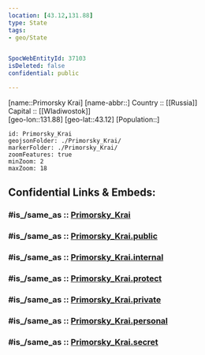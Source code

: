```yaml
---
location: [43.12,131.88] 
type: State
tags:
- geo/State


SpocWebEntityId: 37103
isDeleted: false
confidential: public

---
```

[name::Primorsky Krai] 
[name-abbr::] 
Country :: [[Russia]]  
Capital :: [[Wladiwostok]]  
[geo-lon::131.88] 
[geo-lat::43.12] 
[Population::] 



```leaflet
id: Primorsky_Krai
geojsonFolder: ./Primorsky_Krai/
markerFolder: ./Primorsky_Krai/
zoomFeatures: true 
minZoom: 2 
maxZoom: 18
```


## Confidential Links & Embeds: 

### #is_/same_as :: [Primorsky_Krai](/_Standards/Earth/Continent/Asia/Asia~North/Asia~NorthEast/Primorsky_Krai.md) 

### #is_/same_as :: [Primorsky_Krai.public](/_public/Earth/Continent/Asia/Asia~North/Asia~NorthEast/Primorsky_Krai.public.md) 

### #is_/same_as :: [Primorsky_Krai.internal](/_internal/Earth/Continent/Asia/Asia~North/Asia~NorthEast/Primorsky_Krai.internal.md) 

### #is_/same_as :: [Primorsky_Krai.protect](/_protect/Earth/Continent/Asia/Asia~North/Asia~NorthEast/Primorsky_Krai.protect.md) 

### #is_/same_as :: [Primorsky_Krai.private](/_private/Earth/Continent/Asia/Asia~North/Asia~NorthEast/Primorsky_Krai.private.md) 

### #is_/same_as :: [Primorsky_Krai.personal](/_personal/Earth/Continent/Asia/Asia~North/Asia~NorthEast/Primorsky_Krai.personal.md) 

### #is_/same_as :: [Primorsky_Krai.secret](/_secret/Earth/Continent/Asia/Asia~North/Asia~NorthEast/Primorsky_Krai.secret.md)


